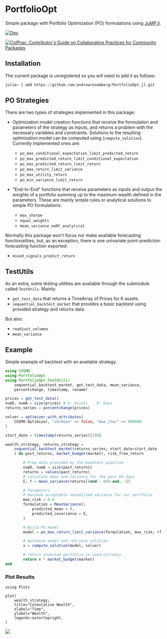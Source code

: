 # PortfolioOpt
Simple package with Portfolio Optimization (PO) formulations using [JuMP.jl](https://github.com/jump-dev/JuMP.jl).

<!-- [![Stable](https://img.shields.io/badge/docs-stable-blue.svg)](https://andrewrosemberg.github.io/PortfolioOpt.jl/stable) -->
[![Dev](https://img.shields.io/badge/docs-dev-blue.svg)](https://andrewrosemberg.github.io/PortfolioOpt.jl/dev)
<!-- [![Build Status](https://travis-ci.com/andrewrosemberg/PortfolioOpt.jl.svg?branch=master)](https://travis-ci.com/andrewrosemberg/PortfolioOpt.jl) -->
<!-- [![Code Style: Blue](https://img.shields.io/badge/code%20style-blue-4495d1.svg)](https://github.com/invenia/BlueStyle) -->
[![ColPrac: Contributor's Guide on Collaborative Practices for Community Packages](https://img.shields.io/badge/ColPrac-Contributor's%20Guide-blueviolet)](https://github.com/SciML/ColPrac)

## Installation

The current package is unregistered so you will need to add it as follows:

```julia
julia> ] add https://github.com/andrewrosemberg/PortfolioOpt.jl.git 
```

## PO Strategies

There are two types of strategies implemented in this package: 
 - Optimization model creation functions that receive the formulation and parameters of the strategy as inputs, and returns a problem with the necessary variables and constraints. Solutions to the resulting optimization model can be computed using (`compute_solution`). Currently implemented ones are: 
    - `po_max_conditional_expectation_limit_predicted_return` 
    - `po_max_predicted_return_limit_conditional_expectation`
    - `po_max_predicted_return_limit_return`
    - `po_max_return_limit_variance`
    - `po_max_utility_return`
    - `po_min_variance_limit_return`

 - "End-to-End" functions that receive parameters as inputs and output the weights of a portfolio summing up to the maximum wealth defined in the parameters. These are mainly simple rules or analytical solutions to simple PO formulations: 
    - `max_sharpe` 
    - `equal_weights` 
    - `mean_variance_noRf_analytical`

Normally this package won't focus nor make available forecasting functionalities, but, as an exception, there is one univariate point-prediction forecasting function exported: 
 - `mixed_signals_predict_return`

## TestUtils

As an extra, some testing utilities are available through the submodule called `TestUtils`. 
Mainly:
 - `get_test_data` that returns a TimeArray of Prices for 6 assets.
 - `sequential_backtest_market` that provides a basic backtest using provided strategy and returns data.

But also:
 - `readjust_volumes`
 - `mean_variance`

## Example

Simple example of backtest with an available strategy.

```julia
using COSMO
using PortfolioOpt
using PortfolioOpt.TestUtils: 
    sequential_backtest_market, get_test_data, mean_variance, 
    percentchange, timestamp, rename!

prices = get_test_data()
numD, numA = size(prices) # A: Assets    D: Days
returns_series = percentchange(prices)

solver = optimizer_with_attributes(
    COSMO.Optimizer, "verbose" => false, "max_iter" => 900000
)

start_date = timestamp(returns_series)[100]

wealth_strategy, returns_strategy =
    sequential_backtest_market(returns_series; start_date=start_date
    ) do past_returns, market_budget(market), risk_free_return

        # Prep data provided by the backtest pipeline
        numD, numA = size(past_returns)
        returns = values(past_returns)
        # calculate mean and variance for the past 60 days
        Σ, r̄ = mean_variance(returns[(end - 60):end, :])

        # Parameters
        # maximum acceptable normalized variance for our portfolio
        max_risk = 0.8
        formulation = MeanVariance(;
            predicted_mean = r̄,
            predicted_covariance = Σ,
        )

        # Build PO model
        model = po_max_return_limit_variance(formulation, max_risk; rf = risk_free_return)

        # Optimize model and retrieve solution
        x = compute_solution(model, solver)

        # return invested portfolio in used currency
        return x * market_budget(market)
end

```

### Plot Results
```
using Plots

plot(
    wealth_strategy;
    title="Culmulative Wealth",
    xlabel="Time",
    ylabel="Wealth",
    legend=:outertopright,
)
```
![](https://github.com/andrewrosemberg/PortfolioOpt/blob/master/docs/src/assets/cumwealth.png?raw=true)